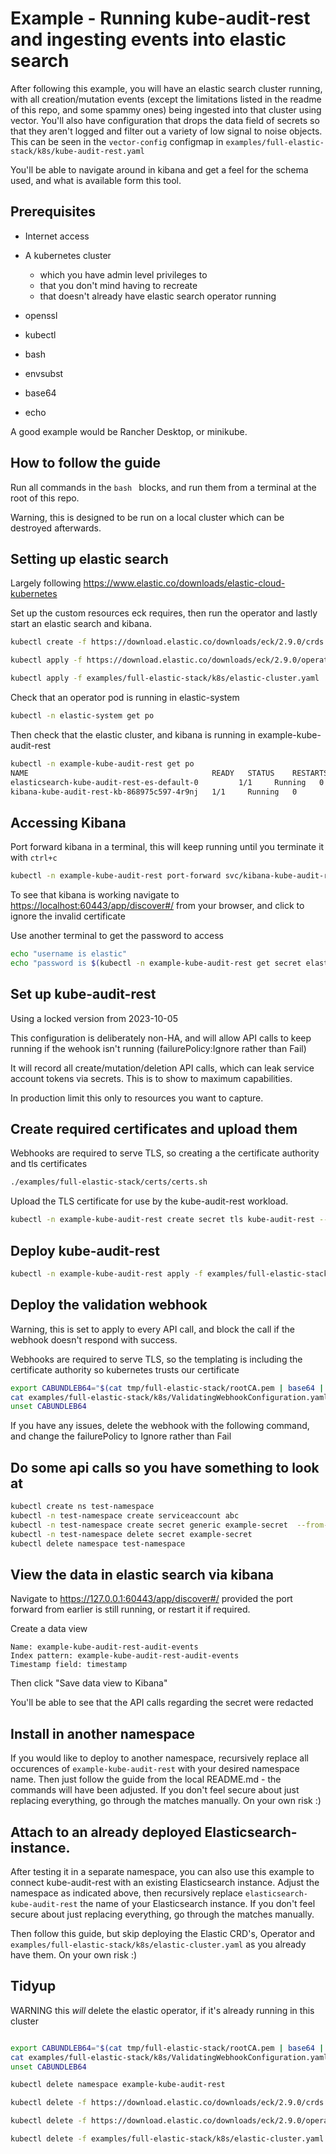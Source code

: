 # Example - Running kube-audit-rest and ingesting events into elastic search

After following this example, you will have an elastic search cluster running, with all creation/mutation events (except the limitations listed in the readme of this repo, and some spammy ones) being ingested into that cluster using vector. You'll also have configuration that drops the data field of secrets so that they aren't logged and filter out a variety of low signal to noise objects. This can be seen in the `vector-config` configmap in `examples/full-elastic-stack/k8s/kube-audit-rest.yaml`

You'll be able to navigate around in kibana and get a feel for the schema used, and what is available form this tool.

## Prerequisites

* Internet access

* A kubernetes cluster
    * which you have admin level privileges to
    * that you don't mind having to recreate
    * that doesn't already have elastic search operator running

* openssl
* kubectl
* bash
* envsubst
* base64
* echo

A good example would be Rancher Desktop, or minikube.

## How to follow the guide

Run all commands in the ```bash ``` blocks, and run them from a terminal at the root of this repo.

Warning, this is designed to be run on a local cluster which can be destroyed afterwards.

## Setting up elastic search

Largely following <https://www.elastic.co/downloads/elastic-cloud-kubernetes>

Set up the custom resources eck requires, then run the operator and lastly start an elastic search and kibana.

```bash
kubectl create -f https://download.elastic.co/downloads/eck/2.9.0/crds.yaml

kubectl apply -f https://download.elastic.co/downloads/eck/2.9.0/operator.yaml

kubectl apply -f examples/full-elastic-stack/k8s/elastic-cluster.yaml

```

Check that an operator pod is running in elastic-system

```bash
kubectl -n elastic-system get po
```

Then check that the elastic cluster, and kibana is running in example-kube-audit-rest

```bash
kubectl -n example-kube-audit-rest get po
NAME                                         READY   STATUS    RESTARTS   AGE
elasticsearch-kube-audit-rest-es-default-0         1/1     Running   0          23m
kibana-kube-audit-rest-kb-868975c597-4r9nj   1/1     Running   0          23m
```

## Accessing Kibana
Port forward kibana in a terminal, this will keep running until you terminate it with `ctrl+c`

```bash
kubectl -n example-kube-audit-rest port-forward svc/kibana-kube-audit-rest-kb-http   60443:https
```

To see that kibana is working navigate to <https://localhost:60443/app/discover#/> from your browser, and click to ignore the invalid certificate

Use another terminal to get the password to access

```bash
echo "username is elastic"
echo "password is $(kubectl -n example-kube-audit-rest get secret elasticsearch-kube-audit-rest-es-elastic-user -o=jsonpath='{.data.elastic}' | base64 --decode; echo)"
```

## Set up kube-audit-rest

Using a locked version from 2023-10-05

This configuration is deliberately non-HA, and will allow API calls to keep running if the wehook isn't running (failurePolicy:Ignore rather than Fail)

It will record all create/mutation/deletion API calls, which can leak service account tokens via secrets. This is to show to maximum capabilities.

In production limit this only to resources you want to capture.

## Create required certificates and upload them

Webhooks are required to serve TLS, so creating a the certificate authority and tls certificates

```bash
./examples/full-elastic-stack/certs/certs.sh
```

Upload the TLS certificate for use by the kube-audit-rest workload.

```bash
kubectl -n example-kube-audit-rest create secret tls kube-audit-rest --cert=./tmp/full-elastic-stack/server.crt --key=tmp/full-elastic-stack/server.key --dry-run=client -oyaml | kubectl -n example-kube-audit-rest apply -f -
```

## Deploy kube-audit-rest

```bash
kubectl -n example-kube-audit-rest apply -f examples/full-elastic-stack/k8s/kube-audit-rest.yaml
```

## Deploy the validation webhook

Warning, this is set to apply to every API call, and block the call if the webhook doesn't respond with success.

Webhooks are required to serve TLS, so the templating is including the certificate authority so kubernetes trusts our certificate

```bash
export CABUNDLEB64="$(cat tmp/full-elastic-stack/rootCA.pem | base64 | tr -d '\n')"
cat examples/full-elastic-stack/k8s/ValidatingWebhookConfiguration.yaml | envsubst | kubectl apply -f -
unset CABUNDLEB64
```

If you have any issues, delete the webhook with the following command, and change the failurePolicy to Ignore rather than Fail

## Do some api calls so you have something to look at
```bash
kubectl create ns test-namespace
kubectl -n test-namespace create serviceaccount abc
kubectl -n test-namespace create secret generic example-secret  --from-literal=VerySecret=topsecret
kubectl -n test-namespace delete secret example-secret
kubectl delete namespace test-namespace
```

## View the data in elastic search via kibana
Navigate to <https://127.0.0.1:60443/app/discover#/> provided the port forward from earlier is still running, or restart it if required.

Create a data view
```
Name: example-kube-audit-rest-audit-events
Index pattern: example-kube-audit-rest-audit-events
Timestamp field: timestamp
```

Then click "Save data view to Kibana"

You'll be able to see that the API calls regarding the secret were redacted

## Install in another namespace
If you would like to deploy to another namespace, recursively replace all occurences of `example-kube-audit-rest`
with your desired namespace name. Then just follow the guide from the local README.md - the commands will have
been adjusted. If you don't feel secure about just replacing everything, go through the matches
manually. On your own risk :)

## Attach to an already deployed Elasticsearch-instance.
After testing it in a separate namespace, you can also use this example to connect kube-audit-rest with an existing
Elasticsearch instance. Adjust the namespace as indicated above, then recursively replace `elasticsearch-kube-audit-rest` 
the name of your Elasticsearch instance. If you don't feel secure about just replacing everything, go through the matches
manually.

Then follow this guide, but skip deploying the Elastic CRD's, Operator and 
`examples/full-elastic-stack/k8s/elastic-cluster.yaml` as you already have them. On your own risk :)

## Tidyup

WARNING this *will* delete the elastic operator, if it's already running in this cluster

```bash

export CABUNDLEB64="$(cat tmp/full-elastic-stack/rootCA.pem | base64 | tr -d '\n')"
cat examples/full-elastic-stack/k8s/ValidatingWebhookConfiguration.yaml | envsubst | kubectl delete -f -
unset CABUNDLEB64

kubectl delete namespace example-kube-audit-rest

kubectl delete -f https://download.elastic.co/downloads/eck/2.9.0/crds.yaml

kubectl delete -f https://download.elastic.co/downloads/eck/2.9.0/operator.yaml

kubectl delete -f examples/full-elastic-stack/k8s/elastic-cluster.yaml

```

